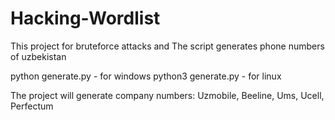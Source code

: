 # Hacking-Wordlist
This project for bruteforce attacks and The script generates phone numbers of uzbekistan

python generate.py - for windows
python3 generate.py - for linux

The project will generate company numbers: Uzmobile, Beeline, Ums, Ucell, Perfectum
